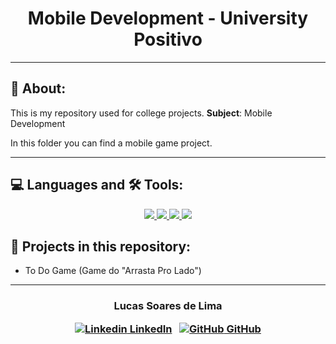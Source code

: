 
<!-- > <div align="center">
  <a href="https://github.com">
    <img src="images/logo.svg" alt="Logo" width="160" height="80">
  </a> -->

  <h1 align="center">
    Mobile Development - University Positivo
  </h1>

</div>

<!--  <h3 align="center">


</h3>  -->

---

## 📝 About:

This is my repository used for college projects. **Subject**: Mobile Development

In this folder you can find a mobile game project.

---

## 💻 Languages and 🛠 Tools:


<p align="center">
   <a href="https://developer.android.com/studio">
      <img src="https://img.shields.io/badge/Android%20Studio-3DDC84.svg?style=for-the-badge&logo=android-studio&logoColor=white"/>
   </a>
   <a href="https://www.oracle.com/java/technologies/downloads/">
      <img src="https://img.shields.io/badge/java-%23ED8B00.svg?style=for-the-badge&logo=java&logoColor=white"/>
   </a>
   <a href="https://github.com/">
      <img src="https://img.shields.io/badge/github-%23121011.svg?style=for-the-badge&logo=github&logoColor=white"/>
   </a>
   <a>
      <img src="https://img.shields.io/badge/git-%23F05033.svg?style=for-the-badge&logo=git&logoColor=white"/>
   </a>
</p>


## 🚧 Projects in this repository:
<ul>
  <li>
    To Do Game (Game do "Arrasta Pro Lado")
  </li>
 </ul>
<!-- ---

<h1>🤖 Preview </h1>
<img src=" -->

<!-- ## Como Baixar

```bash

# Instruções

$ Comandos


``` -->

---

<h3 align="center">

  Lucas Soares de Lima
<br/>

  <a align="center">
   
   [![Linkedin](https://i.stack.imgur.com/gVE0j.png) LinkedIn](https://www.linkedin.com/in/lucasoalima/)
&nbsp;
  [![GitHub](https://i.stack.imgur.com/tskMh.png) GitHub](https://github.com/lucasoalima)
  </a>
</h3>
